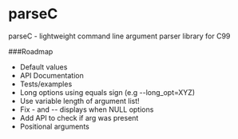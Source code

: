 # parseC
parseC - lightweight command line argument parser library for C99

###Roadmap
* Default values
* API Documentation
* Tests/examples
* Long options using equals sign (e.g --long_opt=XYZ)
* Use variable length of argument list!
* Fix - and -- displays when NULL options
* Add API to check if arg was present
* Positional arguments